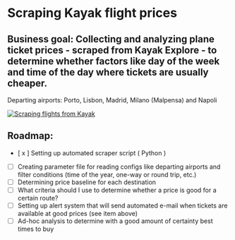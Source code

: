 # Scraping Kayak flight prices

## Business goal: Collecting and analyzing plane ticket prices - scraped from Kayak Explore - to determine whether factors like day of the week and time of the day where tickets are usually cheaper.
Departing airports: Porto, Lisbon, Madrid, Milano (Malpensa) and Napoli

[![Scraping flights from Kayak](https://github.com/rafabelokurows/scrapingKayak/actions/workflows/scrape.yml/badge.svg)](https://github.com/rafabelokurows/scrapingKayak/actions/workflows/scrape.yml)

## Roadmap: 

- [ x ] Setting up automated scraper script ( Python )  
- [ ] Creating parameter file for reading configs like departing airports and filter conditions (time of the year, one-way or round trip, etc.)
- [ ] Determining price baseline for each destination
- [ ] What criteria should I use to determine whether a price is good for a certain route?
- [ ] Setting up alert system that will send automated e-mail when tickets are available at good prices (see item above)
- [ ] Ad-hoc analysis to determine with a good amount of certainty best times to buy
